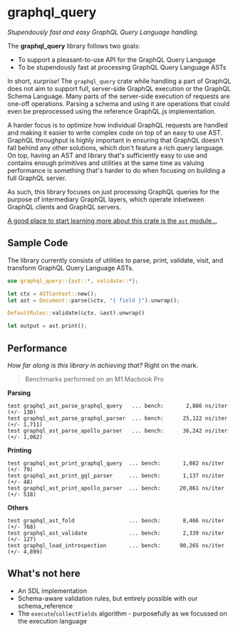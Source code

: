 # graphql_query

_Stupendously fast and easy GraphQL Query Language handling._

The **graphql_query** library follows two goals:

- To support a pleasant-to-use API for the GraphQL Query Language
- To be stupendously fast at processing GraphQL Query Language ASTs

In short, _surprise!_ The `graphql_query` crate while handling a part of GraphQL does
not aim to support full, server-side GraphQL execution or the GraphQL Schema Language.
Many parts of the server-side execution of requests are one-off operations. Parsing a schema
and using it are operations that could even be preprocessed using the reference GraphQL.js
implementation.

A harder focus is to optimize how individual GraphQL requests are handled and making it easier
to write complex code on top of an easy to use AST.
GraphQL throughput is highly important in ensuring that GraphQL doesn't fall behind any other
solutions, which don't feature a rich query language.
On top, having an AST and library that's sufficiently easy to use and contains enough primitives
and utilities at the same time as valuing performance is something that's harder to do when
focusing on building a full GraphQL server.

As such, this library focuses on just processing GraphQL queries for the purpose of
intermediary GraphQL layers, which operate inbetween GraphQL clients and GraphQL servers.

[A good place to start learning more about this crate is the `ast` module...](src/ast/mod.rs)

## Sample Code

The library currently consists of utilities to parse, print, validate, visit, and transform
GraphQL Query Language ASTs.

```rust
use graphql_query::{ast::*, validate::*};

let ctx = ASTContext::new();
let ast = Document::parse(&ctx, "{ field }").unwrap();

DefaultRules::validate(&ctx, &ast).unwrap()

let output = ast.print();
```

## Performance

_How far along is this library in achieving that?_ Right on the mark.

> Benchmarks performed on an M1 Macbook Pro

**Parsing**

```
test graphql_ast_parse_graphql_query   ... bench:       2,886 ns/iter (+/- 130)
test graphql_ast_parse_graphql_parser  ... bench:      25,122 ns/iter (+/- 1,711)
test graphql_ast_parse_apollo_parser   ... bench:      36,242 ns/iter (+/- 1,062)
```

**Printing**

```
test graphql_ast_print_graphql_query  ... bench:       1,082 ns/iter (+/- 79)
test graphql_ast_print_gql_parser     ... bench:       1,137 ns/iter (+/- 48)
test graphql_ast_print_apollo_parser  ... bench:      20,861 ns/iter (+/- 518)
```

**Others**

```
test graphql_ast_fold                 ... bench:       8,466 ns/iter (+/- 768)
test graphql_ast_validate             ... bench:       2,339 ns/iter (+/- 127)
test graphql_load_introspection       ... bench:      90,265 ns/iter (+/- 4,899)
```

## What's not here

- An SDL implementation
- Schema-aware validation rules, but entirely possible with our schema_reference
- The `execute`/`collectFields` algorithm - purposefully as we focussed on the execution language
